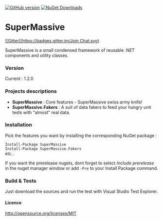 [![GitHub version](https://badge.fury.io/gh/PulsarBlow%2Fsupermassive.svg)](https://github.com/PulsarBlow/SuperMassive/releases/latest) [![NuGet Downloads](https://img.shields.io/nuget/dt/SuperMassive.svg)](https://www.nuget.org/packages/supermassive)

# SuperMassive

[![Gitter](https://badges.gitter.im/Join Chat.svg)](https://gitter.im/PulsarBlow/SuperMassive?utm_source=badge&utm_medium=badge&utm_campaign=pr-badge&utm_content=badge)

SuperMassive is a small condensed framework of reusable .NET components and utility classes.

### Version

Current : 1.2.0

### Projects descriptions

* **SuperMassive** : Core features - SuperMassive swiss army knife!
* **SuperMassive.Fakers** : A suit of data fakers to feed your hungry unit tests with "almost" real data.

### Installation

Pick the features you want by installing the corresponding NuGet package :


```Ìnstall-Package SuperMassive```  
```Ìnstall-Package SuperMassive.Fakers```  
etc..

If you want the prerelease nugets, dont forget to select *Include prerelease* in the nuget manager window or add ```-Pre``` to your Install Package command.

### Build & Tests

Just download the sources and run the test with Visual Studio Test Explorer.


#### Licence

http://opensource.org/licenses/MIT
